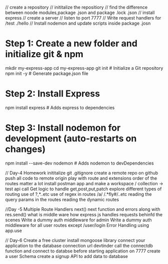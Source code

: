 // create a repository
// inititalize the repositiory
// find the difference between noode modules,package .json and package .lock .json 
// install express
// create a server
// listen to port 7777
// Write request handlers for /test ./hello
// Install nodemon and update scripts inside package .josn 


# Step 1: Create a new folder and initialize git & npm
mkdir my-express-app
cd my-express-app
git init                          # Initialize a Git repository
npm init -y                       # Generate package.json file

# Step 2: Install Express
npm install express               # Adds express to dependencies

# Step 3: Install nodemon for development (auto-restarts on changes)
npm install --save-dev nodemon   # Adds nodemon to devDependencies




// Day-4 Homework
inititalize git
.gitignore
create a remote repo on github
push all code to remote origin 
play with route and extensions 
order of the routes matter a lot
install postman app and make a workspace / collection ->   test api call
Get logic to handle get,post,put,patch
explore different types of routing use of ?,*..etc
use of regex in routes /a/   /.*fly#/..etc
reading the query params in the routes
reading the dynamic routes 




//Day -5
Multiple Route Handlers
next()
next function and errors along with res.send()
what is middle ware 
how express js handles requests behinfd the scenes 
Write a dummy auth middleware for admin 
Write a dummy auth middleware for all user routes except /user/login
Error Handling using app.use


// Day-6
Create a free cluster
install mongoose library
connect your application to the database connection url devtinder
call the connectdb function and connect to databse before starting application on 7777
create a user Schema
create a signup API to add data to database

